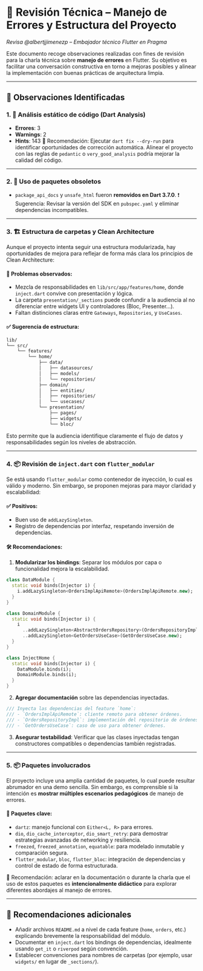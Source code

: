 # 🧠 Revisión Técnica – Manejo de Errores y Estructura del Proyecto

_Revisa @albertjjimenezp – Embajador técnico Flutter en Pragma_

Este documento recoge observaciones realizadas con fines de revisión para la charla técnica sobre **manejo de errores** en Flutter. Su objetivo es facilitar una conversación constructiva en torno a mejoras posibles y alinear la implementación con buenas prácticas de arquitectura limpia.

---

## 🔎 Observaciones Identificadas

### 1. 🔧 Análisis estático de código (Dart Analysis)
- **Errores**: 3
- **Warnings**: 2
- **Hints**: 143
  📝 Recomendación: Ejecutar `dart fix --dry-run` para identificar oportunidades de corrección automática. Alinear el proyecto con las reglas de `pedantic` o `very_good_analysis` podría mejorar la calidad del código.

---

### 2. 🧼 Uso de paquetes obsoletos

- `package_api_docs` y `unsafe_html` fueron **removidos en Dart 3.7.0**.
  ❗ Sugerencia: Revisar la versión del SDK en `pubspec.yaml` y eliminar dependencias incompatibles.

---

### 3. 🏗️ Estructura de carpetas y Clean Architecture

Aunque el proyecto intenta seguir una estructura modularizada, hay oportunidades de mejora para reflejar de forma más clara los principios de Clean Architecture:

#### 🔹 Problemas observados:
- Mezcla de responsabilidades en `lib/src/app/features/home`, donde `inject.dart` convive con presentación y lógica.
- La carpeta `presentation/_sections` puede confundir a la audiencia al no diferenciar entre widgets UI y controladores (Bloc, Presenter...).
- Faltan distinciones claras entre `Gateways`, `Repositories`, y `UseCases`.

#### ✅ Sugerencia de estructura:

```bash
lib/
└── src/
    └── features/
        └── home/
            ├── data/
            │   ├── datasources/
            │   ├── models/
            │   └── repositories/
            ├── domain/
            │   ├── entities/
            │   ├── repositories/
            │   └── usecases/
            └── presentation/
                ├── pages/
                ├── widgets/
                └── bloc/
```

Esto permite que la audiencia identifique claramente el flujo de datos y responsabilidades según los niveles de abstracción.

---

### 4. 📦 Revisión de `inject.dart` con `flutter_modular`

Se está usando `flutter_modular` como contenedor de inyección, lo cual es válido y moderno. Sin embargo, se proponen mejoras para mayor claridad y escalabilidad:

#### ✅ Positivos:
- Buen uso de `addLazySingleton`.
- Registro de dependencias por interfaz, respetando inversión de dependencias.

#### 🛠️ Recomendaciones:

1. **Modularizar los bindings**: Separar los módulos por capa o funcionalidad mejora la escalabilidad.

```dart
class DataModule {
  static void binds(Injector i) {
    i.addLazySingleton<OrdersImplApiRemote>(OrdersImplApiRemote.new);
  }
}

class DomainModule {
  static void binds(Injector i) {
    i
      ..addLazySingleton<AbstractOrdersRepository>(OrdersRepositoryImpl.new)
      ..addLazySingleton<GetOrdersUseCase>(GetOrdersUseCase.new);
  }
}

class InjectHome {
  static void binds(Injector i) {
    DataModule.binds(i);
    DomainModule.binds(i);
  }
}
```

2. **Agregar documentación** sobre las dependencias inyectadas.

```dart
/// Inyecta las dependencias del feature `home`:
/// - `OrdersImplApiRemote`: cliente remoto para obtener órdenes.
/// - `OrdersRepositoryImpl`: implementación del repositorio de órdenes.
/// - `GetOrdersUseCase`: caso de uso para obtener órdenes.
```

3. **Asegurar testabilidad**: Verificar que las clases inyectadas tengan constructores compatibles o dependencias también registradas.

---

### 5. 📦 Paquetes involucrados

El proyecto incluye una amplia cantidad de paquetes, lo cual puede resultar abrumador en una demo sencilla. Sin embargo, es comprensible si la intención es **mostrar múltiples escenarios pedagógicos** de manejo de errores.

#### 🧩 Paquetes clave:
- `dartz`: manejo funcional con `Either<L, R>` para errores.
- `dio`, `dio_cache_interceptor`, `dio_smart_retry`: para demostrar estrategias avanzadas de networking y resiliencia.
- `freezed`, `freezed_annotation`, `equatable`: para modelado inmutable y comparación segura.
- `flutter_modular`, `bloc`, `flutter_bloc`: integración de dependencias y control de estado de forma estructurada.

📝 Recomendación: aclarar en la documentación o durante la charla que el uso de estos paquetes es **intencionalmente didáctico** para explorar diferentes abordajes al manejo de errores.

---

## 📘 Recomendaciones adicionales

- Añadir archivos `README.md` a nivel de cada feature (`home`, `orders`, etc.) explicando brevemente la responsabilidad del módulo.
- Documentar en `inject.dart` los bindings de dependencias, idealmente usando `get_it` o `riverpod` según convención.
- Establecer convenciones para nombres de carpetas (por ejemplo, usar `widgets/` en lugar de `_sections/`).

